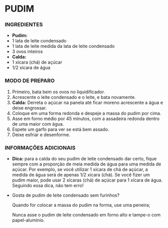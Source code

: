 # PUDIM

### INGREDIENTES

- **Pudim:**
- 1 lata de leite condensado
- 1 lata de leite medida da lata de leite condensado
- 3 ovos inteiros
- **Calda:**
- 1 xícara (chá) de açúcar
- 1/2 xícara de água

### MODO DE PREPARO

1.  Primeiro, bata bem os ovos no liquidificador.
2. Acrescente o leite condensado e o leite, e bata novamente.
3. **Calda:** Derreta o açúcar na panela até ficar moreno acrescente a água e deixe engrossar.
4. Coloque em uma forma redonda e despeje a massa do pudim por cima.
5. Asse em forno médio por 45 minutos, com a assadeira redonda dentro de uma maior com água.
6. Espete um garfo para ver se está bem assado.
7. Deixe esfriar e desenforme.

### INFORMAÇÕES ADICIONAIS

- **Dica:** para a calda do seu pudim de leite condensado dar certo, fique sempre com a proporção de meia medida de água para uma medida de açúcar.
  Por exemplo, se você utilizar 1 xícara de chá de açúcar, a medida de água será de apenas 1/2 xícara (chá). Se você fizer um pudim maior, pode usar 2 xícaras (chá) de açúcar para 1 xícara de água. Seguindo essa dica, não tem erro!
  

- Gosta de pudim de leite condensado sem furinhos? 

  Quando for colocar a massa do pudim na forma, use uma peneira;

  Nunca asse o pudim de leite condensado em forno alto e tampe-o com papel-alumínio.